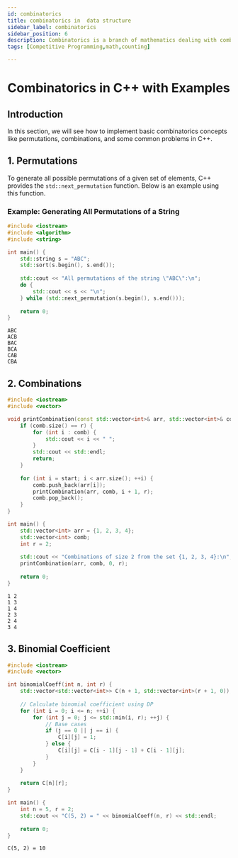 ```yaml
---
id: combinatorics
title: combinatorics in  data structure
sidebar_label: combinatorics
sidebar_position: 6
description: Combinatorics is a branch of mathematics dealing with combinations, arrangements, and counting of objects.
tags: [Competitive Programming,math,counting]

---
```


# Combinatorics in C++ with Examples

## Introduction

In this section, we will see how to implement basic combinatorics concepts like permutations, combinations, and some common problems in C++.

## 1. **Permutations**

To generate all possible permutations of a given set of elements, C++ provides the `std::next_permutation` function. Below is an example using this function.

### Example: Generating All Permutations of a String

```cpp
#include <iostream>
#include <algorithm>
#include <string>

int main() {
    std::string s = "ABC";
    std::sort(s.begin(), s.end());
    
    std::cout << "All permutations of the string \"ABC\":\n";
    do {
        std::cout << s << "\n";
    } while (std::next_permutation(s.begin(), s.end()));
    
    return 0;
}
```
```
ABC
ACB
BAC
BCA
CAB
CBA
```

## 2. Combinations
```cpp
#include <iostream>
#include <vector>

void printCombination(const std::vector<int>& arr, std::vector<int>& comb, int start, int r) {
    if (comb.size() == r) {
        for (int i : comb) {
            std::cout << i << " ";
        }
        std::cout << std::endl;
        return;
    }
    
    for (int i = start; i < arr.size(); ++i) {
        comb.push_back(arr[i]);
        printCombination(arr, comb, i + 1, r);
        comb.pop_back();
    }
}

int main() {
    std::vector<int> arr = {1, 2, 3, 4};
    std::vector<int> comb;
    int r = 2;
    
    std::cout << "Combinations of size 2 from the set {1, 2, 3, 4}:\n";
    printCombination(arr, comb, 0, r);
    
    return 0;
}
```
```
1 2
1 3
1 4
2 3
2 4
3 4
```
## 3. Binomial Coefficient

```cpp
#include <iostream>
#include <vector>

int binomialCoeff(int n, int r) {
    std::vector<std::vector<int>> C(n + 1, std::vector<int>(r + 1, 0));
    
    // Calculate binomial coefficient using DP
    for (int i = 0; i <= n; ++i) {
        for (int j = 0; j <= std::min(i, r); ++j) {
            // Base cases
            if (j == 0 || j == i) {
                C[i][j] = 1;
            } else {
                C[i][j] = C[i - 1][j - 1] + C[i - 1][j];
            }
        }
    }
    
    return C[n][r];
}

int main() {
    int n = 5, r = 2;
    std::cout << "C(5, 2) = " << binomialCoeff(n, r) << std::endl;
    
    return 0;
}
```

```
C(5, 2) = 10
```